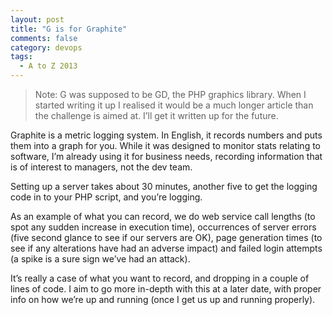 ```yaml
---
layout: post
title: "G is for Graphite"
comments: false
category: devops
tags:
  - A to Z 2013
---
```


> Note: G was supposed to be GD, the PHP graphics library. When I started writing it up I realised it would be a much longer article than the challenge is aimed at. I’ll get it written up for the future.

Graphite is a metric logging system. In English, it records numbers and puts them into a graph for you. While it was designed to monitor stats relating to software, I’m already using it for business needs, recording information that is of interest to managers, not the dev team.

Setting up a server takes about 30 minutes, another five to get the logging code in to your PHP script, and you’re logging.

As an example of what you can record, we do web service call lengths (to spot any sudden increase in execution time), occurrences of server errors (five second glance to see if our servers are OK), page generation times (to see if any alterations have had an adverse impact) and failed login attempts (a spike is a sure sign we’ve had an attack).

It’s really a case of what you want to record, and dropping in a couple of lines of code. I aim to go more in-depth with this at a later date, with proper info on how we’re up and running (once I get us up and running properly).
